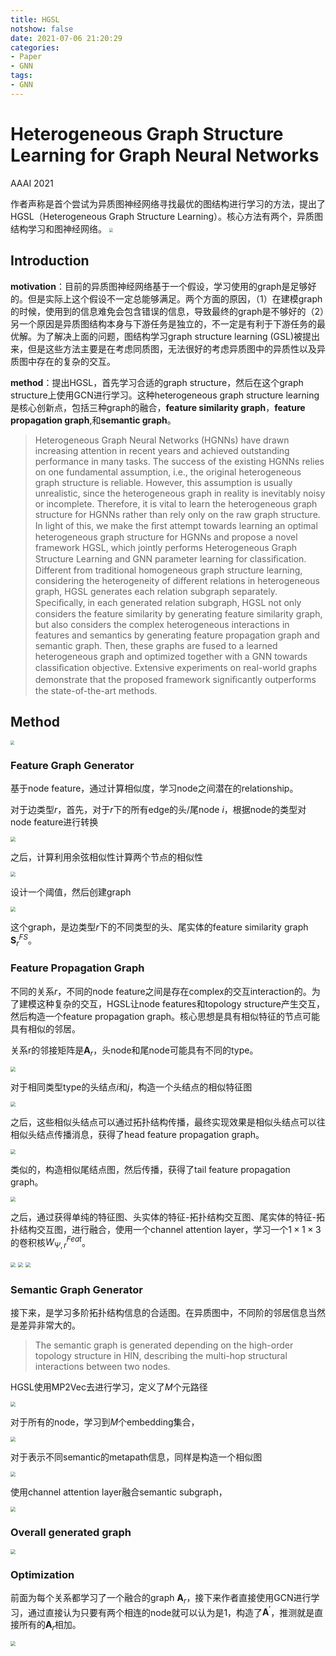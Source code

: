 ```yaml
---
title: HGSL
notshow: false
date: 2021-07-06 21:20:29
categories:
- Paper
- GNN
tags:
- GNN
---
```


# Heterogeneous Graph Structure Learning for Graph Neural Networks

AAAI 2021

作者声称是首个尝试为异质图神经网络寻找最优的图结构进行学习的方法，提出了HGSL（Heterogeneous Graph Structure Learning）。核心方法有两个，异质图结构学习和图神经网络。
<img src="https://lxy-blog-pics.oss-cn-beijing.aliyuncs.com/asssets/image-20210706213222126.png" style="zoom:40%;" />
<!--more-->

## Introduction

**motivation**：目前的异质图神经网络基于一个假设，学习使用的graph是足够好的。但是实际上这个假设不一定总能够满足。两个方面的原因，（1）在建模graph的时候，使用到的信息难免会包含错误的信息，导致最终的graph是不够好的（2）另一个原因是异质图结构本身与下游任务是独立的，不一定是有利于下游任务的最优解。为了解决上面的问题，图结构学习graph structure learning (GSL)被提出来，但是这些方法主要是在考虑同质图，无法很好的考虑异质图中的异质性以及异质图中存在的复杂的交互。

**method**：提出HGSL，首先学习合适的graph structure，然后在这个graph structure上使用GCN进行学习。这种heterogeneous graph structure learning是核心创新点，包括三种graph的融合，**feature similarity graph**，**feature propagation graph**,和**semantic graph**。

> Heterogeneous Graph Neural Networks (HGNNs) have drawn increasing attention in recent years and achieved outstanding performance in many tasks. The success of the existing HGNNs relies on one fundamental assumption, i.e., the original heterogeneous graph structure is reliable. However, this assumption is usually unrealistic, since the heterogeneous graph in reality is inevitably noisy or incomplete. Therefore, it is vital to learn the heterogeneous graph structure for HGNNs rather than rely only on the raw graph structure. In light of this, we make the ﬁrst attempt towards learning an optimal heterogeneous graph structure for HGNNs and propose a novel framework HGSL, which jointly performs Heterogeneous Graph Structure Learning and GNN parameter learning for classiﬁcation. Different from traditional homogeneous graph structure learning, considering the heterogeneity of different relations in heterogeneous graph, HGSL generates each relation subgraph separately. Speciﬁcally, in each generated relation subgraph, HGSL not only considers the feature similarity by generating feature similarity graph, but also considers the complex heterogeneous interactions in features and semantics by generating feature propagation graph and semantic graph. Then, these graphs are fused to a learned heterogeneous graph and optimized together with a GNN towards classiﬁcation objective. Extensive experiments on real-world graphs demonstrate that the proposed framework signiﬁcantly outperforms the state-of-the-art methods.

## Method

<img src="https://lxy-blog-pics.oss-cn-beijing.aliyuncs.com/asssets/image-20210706213222126.png" style="zoom:40%;" />

### Feature Graph Generator

基于node feature，通过计算相似度，学习node之间潜在的relationship。

对于边类型$r$，首先，对于$r$下的所有edge的头/尾node $i$，根据node的类型对node feature进行转换

<img src="https://lxy-blog-pics.oss-cn-beijing.aliyuncs.com/asssets/image-20210706213656455.png" style="zoom:50%;" />

之后，计算利用余弦相似性计算两个节点的相似性

<img src="https://lxy-blog-pics.oss-cn-beijing.aliyuncs.com/asssets/image-20210706213845698.png" style="zoom:50%;" />

设计一个阈值，然后创建graph

<img src="https://lxy-blog-pics.oss-cn-beijing.aliyuncs.com/asssets/image-20210706213919202.png" style="zoom:50%;" />

这个graph，是边类型$r$下的不同类型的头、尾实体的feature similarity graph $\mathbf{S}^{FS}_r$。

### Feature Propagation Graph

不同的关系$r$，不同的node feature之间是存在complex的交互interaction的。为了建模这种复杂的交互，HGSL让node features和topology structure产生交互，然后构造一个feature propagation graph。核心思想是具有相似特征的节点可能具有相似的邻居。

关系r的邻接矩阵是$\mathbf{A}_r$，头node和尾node可能具有不同的type。

<img src="https://lxy-blog-pics.oss-cn-beijing.aliyuncs.com/asssets/image-20210706214453495.png" style="zoom:50%;" />

对于相同类型type的头结点$i$和$j$，构造一个头结点的相似特征图

<img src="https://lxy-blog-pics.oss-cn-beijing.aliyuncs.com/asssets/image-20210706215121910.png" style="zoom:50%;" />

之后，这些相似头结点可以通过拓扑结构传播，最终实现效果是相似头结点可以往相似头结点传播消息，获得了head feature propagation graph。

<img src="https://lxy-blog-pics.oss-cn-beijing.aliyuncs.com/asssets/image-20210706215417582.png" style="zoom:50%;" />

类似的，构造相似尾结点图，然后传播，获得了tail feature propagation graph。

<img src="https://lxy-blog-pics.oss-cn-beijing.aliyuncs.com/asssets/image-20210706215456493.png" style="zoom:50%;" />

之后，通过获得单纯的特征图、头实体的特征-拓扑结构交互图、尾实体的特征-拓扑结构交互图，进行融合，使用一个channel attention layer，学习一个$1\times 1\times 3$的卷积核$W^{Feat}_{\Psi,r}$。

<img src="https://lxy-blog-pics.oss-cn-beijing.aliyuncs.com/asssets/image-20210706215705310.png" style="zoom:50%;" />

<img src="https://lxy-blog-pics.oss-cn-beijing.aliyuncs.com/asssets/image-20210706215720881.png" style="zoom:50%;" />

<img src="https://lxy-blog-pics.oss-cn-beijing.aliyuncs.com/asssets/image-20210706215931644.png" style="zoom:50%;" />

### Semantic Graph Generator

接下来，是学习多阶拓扑结构信息的合适图。在异质图中，不同阶的邻居信息当然是差异非常大的。

> The semantic graph is generated depending on the high-order topology structure in HIN, describing the multi-hop structural interactions between two nodes.

HGSL使用MP2Vec去进行学习，定义了$M$个元路径

<img src="https://lxy-blog-pics.oss-cn-beijing.aliyuncs.com/asssets/image-20210706220259483.png" style="zoom:50%;" />

对于所有的node，学习到$M$个embedding集合，

<img src="https://lxy-blog-pics.oss-cn-beijing.aliyuncs.com/asssets/image-20210706220338461.png" style="zoom:50%;" />

对于表示不同semantic的metapath信息，同样是构造一个相似图

<img src="https://lxy-blog-pics.oss-cn-beijing.aliyuncs.com/asssets/image-20210706220514947.png" style="zoom:50%;" />

使用channel attention layer融合semantic subgraph，

<img src="https://lxy-blog-pics.oss-cn-beijing.aliyuncs.com/asssets/image-20210706220632763.png" style="zoom:50%;" />

### Overall generated graph

<img src="https://lxy-blog-pics.oss-cn-beijing.aliyuncs.com/asssets/image-20210706220738042.png" style="zoom:50%;" />

### Optimization

前面为每个关系都学习了一个融合的graph $\mathbf{A}_r$，接下来作者直接使用GCN进行学习，通过直接认为只要有两个相连的node就可以认为是1，构造了$\mathbf{A}^\prime$，推测就是直接所有的$\mathbf{A}_r$相加。

<img src="https://lxy-blog-pics.oss-cn-beijing.aliyuncs.com/asssets/image-20210706221223318.png" style="zoom:50%;" />

